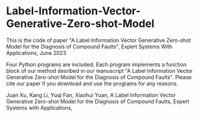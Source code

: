 # Label-Information-Vector-Generative-Zero-shot-Model
This is the code of paper "A Label Information Vector Generative Zero-shot Model for the Diagnosis of Compound Faults", Expert Systems With Applications, June 2023

Four Python programs are included. Each program implements a function block of our method desribed in our manuscript "A Label Information Vector Generative Zero-shot Model for the Diagnosis of Compound Faults". Please cite our paper if you download and use the programs for any reasons. 

Juan Xu, Kang Li, Yuqi Fan, Xiaohui Yuan, A Label Information Vector Generative Zero-shot Model for the Diagnosis of Compound Faults, Expert Systems with Applications, 
